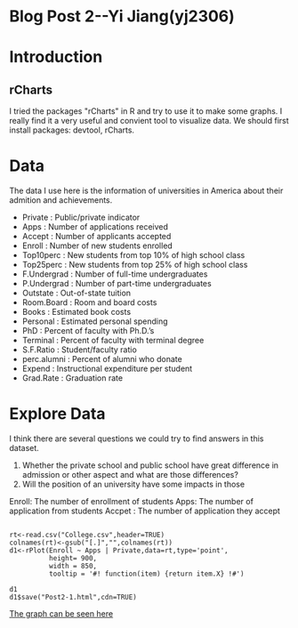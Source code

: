 Blog Post 2--Yi Jiang(yj2306)
======================
# Introduction

## rCharts 
I tried the packages "rCharts" in R and try to use it to make some graphs. I really find it a very useful and convient tool to visualize data. We should first install packages: devtool, rCharts.

# Data
The data I use here is the information of universities in America about their admition and achievements.
- Private : Public/private indicator
- Apps : Number of applications received
- Accept : Number of applicants accepted
- Enroll : Number of new students enrolled
- Top10perc : New students from top 10% of high school class
- Top25perc : New students from top 25% of high school class
- F.Undergrad : Number of full-time undergraduates
- P.Undergrad : Number of part-time undergraduates
- Outstate : Out-of-state tuition
- Room.Board : Room and board costs
- Books : Estimated book costs
- Personal : Estimated personal spending
- PhD : Percent of faculty with Ph.D.’s
- Terminal : Percent of faculty with terminal degree
- S.F.Ratio : Student/faculty ratio
- perc.alumni : Percent of alumni who donate
- Expend : Instructional expenditure per student
- Grad.Rate : Graduation rate

# Explore Data
I think there are several questions we could try to find answers in this dataset. 
1. Whether the private school and public school have great difference in admission or other aspect and what are those differences?
2. Will the position of an university have some impacts in those 



Enroll: The number of enrollment of students
Apps: The number of application from students
Accpet : The number of application they accept

```

rt<-read.csv("College.csv",header=TRUE)
colnames(rt)<-gsub("[.]","",colnames(rt))
d1<-rPlot(Enroll ~ Apps | Private,data=rt,type='point',
          height= 900,
          width = 850,
          tooltip = '#! function(item) {return item.X} !#')

d1
d1$save("Post2-1.html",cdn=TRUE)
```
[The graph can be seen here](http://yiginger.github.io/Myd3/Post2-1.html)


